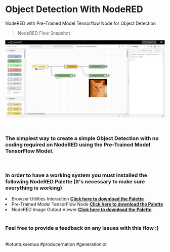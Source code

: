 # Object Detection With NodeRED
NodeRED with Pre-Trained Model Tensorflow Node for Object Detection

>NodeRED Flow Snapshot
  <p align="center"><img src="https://github.com/Coderakid01/Medias/blob/main/nodered1.PNG" width="900"></a></p>
  
  </br>
  
   <h3>The simplest way to create a simple Object Detection with no coding required on NodeRED using the Pre-Trained Model TensorFlow Model.</h3>
  
  </br>
  
  <h3>In order to have a working system you must installed the following NodeRED Palette (It's necessary to make sure everything is working)</h3>

  <li>Browser Utilities Interaction <b><a href="https://flows.nodered.org/node/node-red-contrib-browser-utils" target="_blank"> Click here to download the Palette</a></b></li>
  <li>Pre-Trained Model TensorFlow Node <b><a href="node-red-contrib-tensorflow" target="_blank"> Click here to download the Palette</a></b></li>
  <li>NodeRED Image Output Viewer <b><a href="https://flows.nodered.org/node/node-red-contrib-image-output" target="_blank"> Click here to download the Palette</a></b></li>
  
  </br>
  
<h3>Feel free to provide a feedback on any issues with this flow :)</h3>


</br>

<footer> #iotuntuksemua #producernation #generationiot </footer>
